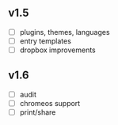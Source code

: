 ## v1.5
- [ ] plugins, themes, languages
- [ ] entry templates
- [ ] dropbox improvements

## v1.6
- [ ] audit
- [ ] chromeos support
- [ ] print/share